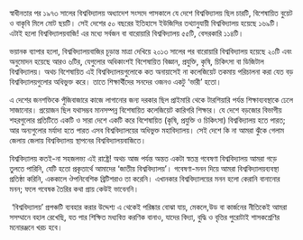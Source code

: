 স্বাধীনতার পর ১৯৭৩ সালের বিশ্ববিদ্যালয় অধ্যাদেশ সংসদে পাসকালে যে দেশে বিশ্ববিদ্যালয় ছিল চারটি, বিশেষায়িত বুয়েট ও বাকৃবি মিলে মোট ছয়টি। সেই দেশের ৫০ বছরের ইতিহাসে ইউজিসির তথ্যানুযায়ী বিশ্ববিদ্যালয় হয়েছে ১৬৯টি। এটাই হলো বিশ্ববিদ্যালয়বাজি! এর মধ্যে সর্বজন বা বারোয়ারি বিশ্ববিদ্যালয় ৫৫টি, বেসরকারি ১১৪টি। 

ভয়ানক ব্যাপার হলো, বিশ্ববিদ্যালয়বাজির চূড়ান্ত মাত্রা দেখিয়ে ২০১৩ সালের পর বারোয়ারি বিশ্ববিদ্যালয় হয়েছে ২০টি এবং অনুমোদন হয়েছে আরও ৬টির, যেগুলোর অধিকাংশই বিশেষায়িত বিজ্ঞান, প্রযুক্তি, কৃষি, চিকিৎসা বা ডিজিটাল বিশ্ববিদ্যালয়। অথচ বিশেষায়িত এই বিশ্ববিদ্যালয়গুলোকে কত অনায়াসেই না কলেজিয়েট তকমায় পরিচালনা করা যেত বড় বিশ্ববিদ্যালয়গুলোর অধিভুক্ত করে। তাতে শিক্ষার্থীদের সনদের ওজনও একটু ‘ভারী’ হতো। 

এ দেশের জনশক্তিকে পুঁজিবাজারে কাজে লাগানোর জন্য দরকার ছিল প্রাইমারি থেকে টারশিয়ারি পর্যন্ত শিক্ষাব্যবস্থাকে ঢেলে সাজানোর। প্রয়োজন ছিল যথাসম্ভব মানসম্পন্ন বিশেষায়িত কলেজিয়েট কারিগরি শিক্ষার। যে দেশে বড়জোর বিভাগীয় শহরগুলোর প্রতিটিতে একটি ও সারা দেশে একটি করে বিশেষায়িত (কৃষি, প্রযুক্তি ও চিকিৎসা) বিশ্ববিদ্যালয় হতে পারত; আর অন্যগুলোর মর্যাদা হতে পারত এসব বিশ্ববিদ্যালয়ের অধিভুক্ত মহাবিদ্যালয়। সেই দেশে কি না আমরা ঝুঁকে গেলাম জেলায় জেলায় বিশ্ববিদ্যালয় স্থাপনের বিশ্ববিদ্যালয়বাজিতে। 

বিশ্ববিদ্যালয় কতই-না সহজলভ্য এই রাষ্ট্রে! অথচ আজ পর্যন্ত অন্তত একটা স্বতন্ত্র গবেষণা বিশ্ববিদ্যালয় আমরা গড়ে তুলতে পারিনি, যেটি হতো প্রকৃতার্থে আমাদের ‘জাতীয় বিশ্ববিদ্যালয়’। গবেষণা-মনন দিয়ে আমরা বিশ্ববিদ্যালয়ব্যবস্থা প্রতিষ্ঠা করিনি, এককালে ঔপনিবেশিক ব্রিটিশরাও তা করেনি। এখানকার বিশ্ববিদ্যালয়ের মনন হলো কেরানি বানানোর মনন; ফলে গবেষক তৈরির কথা প্রায় কেউই ভাবেননি।

 ‘বিশ্ববিদ্যালয়’ প্রপঞ্চটি ব্যবহার করার উদ্দেশ্য এ থেকেই পরিষ্কার বোঝা যায়, মেকলে,উড বা কার্জনের নীতিকেই আমরা সসম্মানে বহাল রেখেছি, যত পার শিক্ষিত মধ্যবিত্ত করণিক বানাও, যাদের বিদ্যা, বুদ্ধি ও বৃত্তির পুরোটাই শাসকশ্রেণির মনোরঞ্জনে খরচ হবে।
